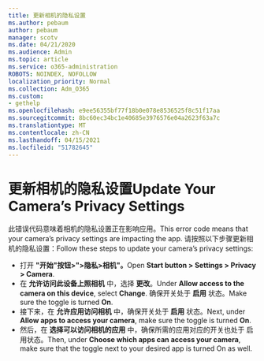 ```yaml
---
title: 更新相机的隐私设置
ms.author: pebaum
author: pebaum
manager: scotv
ms.date: 04/21/2020
ms.audience: Admin
ms.topic: article
ms.service: o365-administration
ROBOTS: NOINDEX, NOFOLLOW
localization_priority: Normal
ms.collection: Adm_O365
ms.custom:
- gethelp
ms.openlocfilehash: e9ee56355bf77f18b0e078e8536525f8c51f17aa
ms.sourcegitcommit: 8bc60ec34bc1e40685e3976576e04a2623f63a7c
ms.translationtype: MT
ms.contentlocale: zh-CN
ms.lasthandoff: 04/15/2021
ms.locfileid: "51782645"
---
```

# <a name="update-your-cameras-privacy-settings"></a><span data-ttu-id="c1287-102">更新相机的隐私设置</span><span class="sxs-lookup"><span data-stu-id="c1287-102">Update Your Camera’s Privacy Settings</span></span>

<span data-ttu-id="c1287-103">此错误代码意味着相机的隐私设置正在影响应用。</span><span class="sxs-lookup"><span data-stu-id="c1287-103">This error code means that your camera’s privacy settings are impacting the app.</span></span> <span data-ttu-id="c1287-104">请按照以下步骤更新相机的隐私设置：</span><span class="sxs-lookup"><span data-stu-id="c1287-104">Follow these steps to update your camera’s privacy settings:</span></span>

- <span data-ttu-id="c1287-105">打开 **"开始"按钮>">隐私>相机"。**</span><span class="sxs-lookup"><span data-stu-id="c1287-105">Open **Start button > Settings > Privacy > Camera**.</span></span>
- <span data-ttu-id="c1287-106">在 **允许访问此设备上照相机** 中，选择 **更改**。</span><span class="sxs-lookup"><span data-stu-id="c1287-106">Under **Allow access to the camera on this device**, select **Change**.</span></span> <span data-ttu-id="c1287-107">确保开关处于 **启用** 状态。</span><span class="sxs-lookup"><span data-stu-id="c1287-107">Make sure the toggle is turned **On**.</span></span>
- <span data-ttu-id="c1287-108">接下来，在 **允许应用访问相机** 中，确保开关处于 **启用** 状态。</span><span class="sxs-lookup"><span data-stu-id="c1287-108">Next, under **Allow apps to access your camera**, make sure the toggle is turned **On**.</span></span>
- <span data-ttu-id="c1287-109">然后，在 **选择可以访问相机的应用** 中，确保所需的应用对应的开关也处于 启用状态。</span><span class="sxs-lookup"><span data-stu-id="c1287-109">Then, under **Choose which apps can access your camera**, make sure that the toggle next to your desired app is turned On as well.</span></span>
